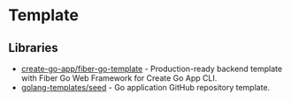# Template

## Libraries
- [create-go-app/fiber-go-template](https://github.com/create-go-app/fiber-go-template) - Production-ready backend template with Fiber Go Web Framework for Create Go App CLI.
- [golang-templates/seed](https://github.com/golang-templates/seed) - Go application GitHub repository template.